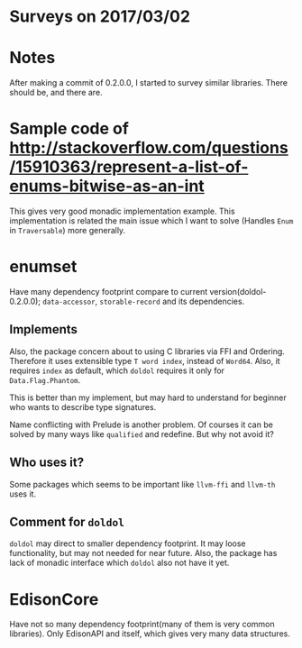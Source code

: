 Surveys on 2017/03/02
====

# Notes

After making a commit of 0.2.0.0, I started to survey similar libraries.
There should be, and there are.

# Sample code of http://stackoverflow.com/questions/15910363/represent-a-list-of-enums-bitwise-as-an-int

This gives very good monadic implementation example.
This implementation is related the main issue which I want to solve (Handles `Enum` in `Traversable`) more generally.

# enumset

Have many dependency footprint compare to current version(doldol-0.2.0.0); `data-accessor`, `storable-record` and its dependencies.

## Implements

Also, the package concern about to using C libraries via FFI and Ordering.
Therefore it uses extensible type `T word index`, instead of `Word64`.
Also, it requires `index` as default, which `doldol` requires it only for `Data.Flag.Phantom`.

This is better than my implement, but may hard to understand for beginner who wants to describe type signatures.

Name conflicting with Prelude is another problem. Of courses it can be solved by many ways like `qualified` and redefine.
But why not avoid it?

## Who uses it?
Some packages which seems to be important like `llvm-ffi` and `llvm-th` uses it.

## Comment for `doldol`

`doldol` may direct to smaller dependency footprint.
It may loose functionality, but may not needed for near future.
Also, the package has lack of monadic interface which `doldol` also not have it yet.

# EdisonCore

Have not so many dependency footprint(many of them is very common libraries).
Only EdisonAPI and itself, which gives very many data structures.
